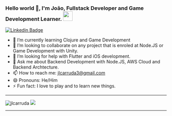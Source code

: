 ### Hello world 👋, I'm João, Fullstack Developer and Game Development Learner. <img src="https://github.com/TheDudeThatCode/TheDudeThatCode/blob/master/Assets/powerup.gif" width="30px">

[![Linkedin Badge](https://img.shields.io/badge/-Linkedin-6633cc?style=flat-square&logo=Linkedin&logoColor=white&color=black&link=https://www.linkedin.com/in/jlcarruda/)](https://www.linkedin.com/in/jlcarruda/)

<!-- - 🔭 I’m currently working on Banco Inter -->
- 🌱 I’m currently learning Clojure and Game Development
- 👯 I’m looking to collaborate on any project that is enroled at Node.JS or Game Development with Unity.
- 🤔 I’m looking for help with Flutter and iOS development.
- 💬 Ask me about Backend Development with Node.JS, AWS Cloud and Backend Archtecture.
- 📫 How to reach me: jlcarruda3@gmail.com
- 😄 Pronouns: He/Him
- ⚡ Fun fact: I love to play and to learn new things.

<hr>
<img alt="jlcarruda" src="https://github-readme-stats.anuraghazra1.vercel.app/api?username=jlcarruda&line_height=27&include_all_commits=true&show_icons=true&hide_border=true&theme=dark&count_private=true" />

<a href="https://github.com/Daggy1234">
  <img src="https://github-readme-stats.vercel.app/api/top-langs/?username=jlcarruda&theme=dark" />
</a>
<hr>
